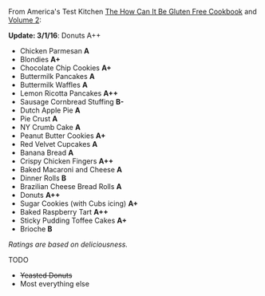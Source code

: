 From America's Test Kitchen [The How Can It Be Gluten Free Cookbook](http://amzn.to/2aU3VvT) and [Volume 2](http://amzn.to/2anKtZ4):

**Update: 3/1/16**: Donuts A++

* Chicken Parmesan **A**
* Blondies **A+**
* Chocolate Chip Cookies **A+**
* Buttermilk Pancakes **A**
* Buttermilk Waffles **A**
* Lemon Ricotta Pancakes **A++**
* Sausage Cornbread Stuffing **B-**
* Dutch Apple Pie **A**
* Pie Crust **A**
* NY Crumb Cake **A**
* Peanut Butter Cookies **A+**
* Red Velvet Cupcakes **A**
* Banana Bread **A**
* Crispy Chicken Fingers **A++**
* Baked Macaroni and Cheese **A**
* Dinner Rolls **B**
* Brazilian Cheese Bread Rolls **A**
* Donuts **A++**
* Sugar Cookies (with Cubs icing) **A+**
* Baked Raspberry Tart **A++**
* Sticky Pudding Toffee Cakes **A+**
* Brioche **B**

*Ratings are based on deliciousness.*

TODO
- ~~Yeasted Donuts~~
- Most everything else
